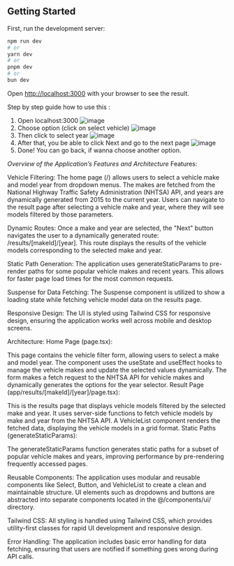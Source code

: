 ## Getting Started

First, run the development server:

```bash
npm run dev
# or
yarn dev
# or
pnpm dev
# or
bun dev
```

Open [http://localhost:3000](http://localhost:3000) with your browser to see the result.

Step by step guide how to use this :
1. Open localhost:3000  ![image](https://github.com/user-attachments/assets/5ab3035f-a1b3-4675-ba6a-e6f8f6593ed3)
2. Choose option (click on select vehicle) ![image](https://github.com/user-attachments/assets/1fbf2b70-7bfe-44d5-8216-68aed5758eba)
3. Then click to select year  ![image](https://github.com/user-attachments/assets/212b47f7-3e4d-4170-8f32-aa855577b49b)
4. After that, you be able to click Next and go to the next page ![image](https://github.com/user-attachments/assets/9b1b44d0-f6ba-4466-b6da-e5fd2b5b5ca0)
5. Done! You can go back, if wanna choose another option.


*Overview of the Application’s Features and Architecture*
Features:

Vehicle Filtering:
The home page (/) allows users to select a vehicle make and model year from dropdown menus. The makes are fetched from the National Highway Traffic Safety Administration (NHTSA) API, and years are dynamically generated from 2015 to the current year.
Users can navigate to the result page after selecting a vehicle make and year, where they will see models filtered by those parameters.


Dynamic Routes:
Once a make and year are selected, the "Next" button navigates the user to a dynamically generated route: /results/[makeId]/[year]. This route displays the results of the vehicle models corresponding to the selected make and year.


Static Path Generation:
The application uses generateStaticParams to pre-render paths for some popular vehicle makes and recent years. This allows for faster page load times for the most common requests.


Suspense for Data Fetching:
The Suspense component is utilized to show a loading state while fetching vehicle model data on the results page.


Responsive Design:
The UI is styled using Tailwind CSS for responsive design, ensuring the application works well across mobile and desktop screens.


Architecture:
Home Page (page.tsx):

This page contains the vehicle filter form, allowing users to select a make and model year.
The component uses the useState and useEffect hooks to manage the vehicle makes and update the selected values dynamically.
The form makes a fetch request to the NHTSA API for vehicle makes and dynamically generates the options for the year selector.
Result Page (app/results/[makeId]/[year]/page.tsx):

This is the results page that displays vehicle models filtered by the selected make and year.
It uses server-side functions to fetch vehicle models by make and year from the NHTSA API.
A VehicleList component renders the fetched data, displaying the vehicle models in a grid format.
Static Paths (generateStaticParams):

The generateStaticParams function generates static paths for a subset of popular vehicle makes and years, improving performance by pre-rendering frequently accessed pages.


Reusable Components:
The application uses modular and reusable components like Select, Button, and VehicleList to create a clean and maintainable structure.
UI elements such as dropdowns and buttons are abstracted into separate components located in the @/components/ui/ directory.


Tailwind CSS:
All styling is handled using Tailwind CSS, which provides utility-first classes for rapid UI development and responsive design.


Error Handling:
The application includes basic error handling for data fetching, ensuring that users are notified if something goes wrong during API calls.
